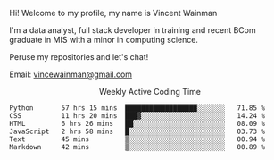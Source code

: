 Hi! Welcome to my profile, my name is Vincent Wainman

I'm a data analyst, full stack developer in training and recent BCom graduate in MIS with a minor in computing science. 

Peruse my repositories and let's chat!

Email: vincewainman@gmail.com

<p align="center"> Weekly Active Coding Time </p>
<!--START_SECTION:waka-->

```text
Python       57 hrs 15 mins  ██████████████████░░░░░░░   71.85 %
CSS          11 hrs 20 mins  ███▓░░░░░░░░░░░░░░░░░░░░░   14.24 %
HTML         6 hrs 26 mins   ██░░░░░░░░░░░░░░░░░░░░░░░   08.09 %
JavaScript   2 hrs 58 mins   █░░░░░░░░░░░░░░░░░░░░░░░░   03.73 %
Text         45 mins         ▒░░░░░░░░░░░░░░░░░░░░░░░░   00.94 %
Markdown     42 mins         ▒░░░░░░░░░░░░░░░░░░░░░░░░   00.89 %
```

<!--END_SECTION:waka-->
